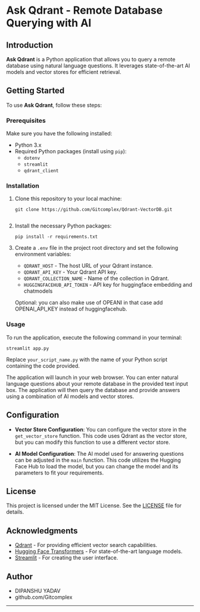 # Ask Qdrant - Remote Database Querying with AI

## Introduction

**Ask Qdrant** is a Python application that allows you to query a remote database using natural language questions. It leverages state-of-the-art AI models and vector stores for efficient retrieval.

## Getting Started

To use **Ask Qdrant**, follow these steps:

### Prerequisites

Make sure you have the following installed:

- Python 3.x
- Required Python packages (install using `pip`):
  - `dotenv`
  - `streamlit`
  - `qdrant_client`

### Installation

1. Clone this repository to your local machine:

   ```
   git clone https://github.com/Gitcomplex/Qdrant-VectorDB.git
  
   ```

2. Install the necessary Python packages:

   ```
   pip install -r requirements.txt
   ```

3. Create a `.env` file in the project root directory and set the following environment variables:

   - `QDRANT_HOST` - The host URL of your Qdrant instance.
   - `QDRANT_API_KEY` - Your Qdrant API key.
   - `QDRANT_COLLECTION_NAME` - Name of the collection in Qdrant.
   - `HUGGINGFACEHUB_API_TOKEN` - API key for huggingface embedding and chatmodels

   Optional: you can also make use of OPEANI in that case add OPENAI_API_KEY instead of huggingfacehub.

### Usage

To run the application, execute the following command in your terminal:

```
streamlit app.py
```

Replace `your_script_name.py` with the name of your Python script containing the code provided.

The application will launch in your web browser. You can enter natural language questions about your remote database in the provided text input box. The application will then query the database and provide answers using a combination of AI models and vector stores.

## Configuration

- **Vector Store Configuration**: You can configure the vector store in the `get_vector_store` function. This code uses Qdrant as the vector store, but you can modify this function to use a different vector store.

- **AI Model Configuration**: The AI model used for answering questions can be adjusted in the `main` function. This code utilizes the Hugging Face Hub to load the model, but you can change the model and its parameters to fit your requirements.

## License

This project is licensed under the MIT License. See the [LICENSE](LICENSE) file for details.

## Acknowledgments

- [Qdrant](https://github.com/qdrant/qdrant) - For providing efficient vector search capabilities.
- [Hugging Face Transformers](https://github.com/huggingface/transformers) - For state-of-the-art language models.
- [Streamlit](https://streamlit.io/) - For creating the user interface.

## Author

- DIPANSHU YADAV
- github.com/Gitcomplex

---
